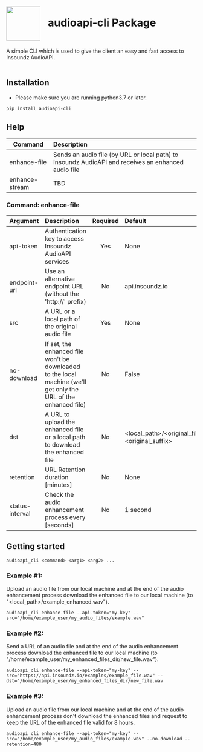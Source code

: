 <h1><img align="center" height="90" src="https://drive.google.com/uc?export=view&id=1b1DHDNsl_XGjtU_AK1QR9q_lSo3iLQ4x"> &nbsp; audioapi-cli Package</h1>
A simple CLI which is used to give the client an easy and fast access to Insoundz AudioAPI.
<br />
<br />

## Installation
- Please make sure you are running python3.7 or later.
```console
pip install audioapi-cli
```

## Help
| Command       | Description   | 
| ------------- |:-------------|
| enhance-file | Sends an audio file (by URL or local path) to Insoundz AudioAPI and receives an enhanced audio file |
| enhance-stream | TBD |

### Command: enhance-file 

| Argument                          | Description   | Required | Default |
| -------------------------------- |:-------------|:-------------:|:-------------|
| api-token       | Authentication key to access Insoundz AudioAPI services | Yes | None |
| endpoint-url    | Use an alternative endpoint URL (without the 'http://' prefix) | No | api.insoundz.io |
| src             | A URL or a local path of the original audio file | Yes | None |
| no-download     | If set, the enhanced file won't be downloaded to the local machine (we'll get only the URL of the enhanced file) | No | False|
| dst             | A URL to upload the enhanced file or a local path to download the enhanced file | No | <local_path>/<original_filename>_enhanced.<original_suffix> |
| retention | URL Retention duration [minutes] | No | None |
| status-interval | Check the audio enhancement process every <status-interval> [seconds] | No | 1 second|

## Getting started
```console
audioapi_cli <command> <arg1> <arg2> ...
```

### Example #1:
Upload an audio file from our local machine and at the end of the audio enhancement process download the enhanced file to our local machine (to "<local_path>/example_enhanced.wav").
```console
audioapi_cli enhance-file --api-token="my-key" --src="/home/example_user/my_audio_files/example.wav"
```

### Example #2:
Send a URL of an audio file and at the end of the audio enhancement process download the enhanced file to our local machine (to "/home/example_user/my_enhanced_files_dir/new_file.wav").
```console
audioapi_cli enhance-file --api-token="my-key" --src="https://api.insoundz.io/examples/example_file.wav" --dst="/home/example_user/my_enhanced_files_dir/new_file.wav
```

### Example #3:
Upload an audio file from our local machine and at the end of the audio enhancement process don't download the enhanced files and request to keep the URL of the enhanced file valid for 8 hours.
```console
audioapi_cli enhance-file --api-token="my-key" --src="/home/example_user/my_audio_files/example.wav" --no-download --retention=480
```
